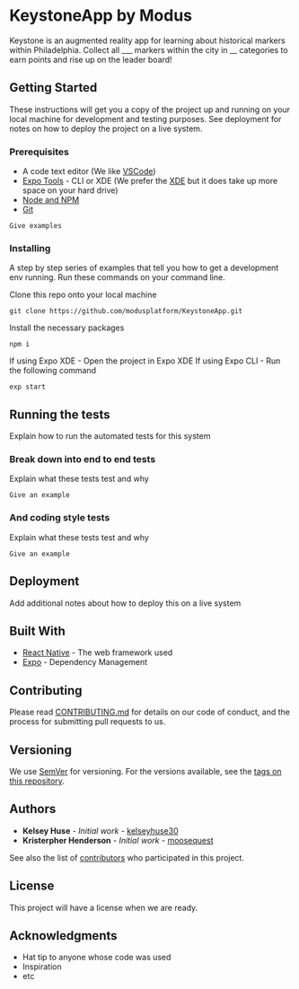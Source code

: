 # KeystoneApp by Modus

Keystone is an augmented reality app for learning about historical markers within Philadelphia.  Collect all ___ markers within the city in __ categories to earn points and rise up on the leader board!

## Getting Started

These instructions will get you a copy of the project up and running on your local machine for development and testing purposes. See deployment for notes on how to deploy the project on a live system.

### Prerequisites

- A code text editor (We like [VSCode](https://code.visualstudio.com/))
- [Expo Tools](https://expo.io/tools) - CLI or XDE (We prefer the [XDE](https://github.com/expo/xde) but it does take up more space on your hard drive)
- [Node and NPM](https://nodejs.org/en/)
- [Git](https://git-scm.com/)

```
Give examples
```

### Installing

A step by step series of examples that tell you how to get a development env running.  Run these commands on your command line.

Clone this repo onto your local machine
```
git clone https://github.com/modusplatform/KeystoneApp.git
```
Install the necessary packages
```
npm i
```
If using Expo XDE - Open the project in Expo XDE
If using Expo CLI - Run the following command
```
exp start
```
## Running the tests

Explain how to run the automated tests for this system

### Break down into end to end tests

Explain what these tests test and why

```
Give an example
```

### And coding style tests

Explain what these tests test and why

```
Give an example
```

## Deployment

Add additional notes about how to deploy this on a live system

## Built With

* [React Native](https://facebook.github.io/react-native/) - The web framework used
* [Expo](https://expo.io/tools) - Dependency Management

## Contributing

Please read [CONTRIBUTING.md]() for details on our code of conduct, and the process for submitting pull requests to us.

## Versioning

We use [SemVer](http://semver.org/) for versioning. For the versions available, see the [tags on this repository](https://github.com/your/project/tags). 

## Authors

* **Kelsey Huse** - *Initial work* - [kelseyhuse30](https://github.com/kelseyhuse30)
* **Kristerpher Henderson** - *Initial work* - [moosequest](https://github.com/moosequest)

See also the list of [contributors](https://github.com/your/project/contributors) who participated in this project.

## License
This project will have a license when we are ready.

## Acknowledgments

* Hat tip to anyone whose code was used
* Inspiration
* etc
